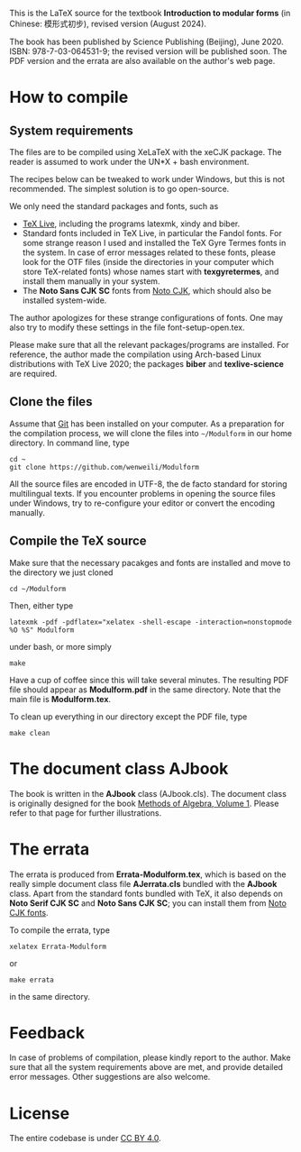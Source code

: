 This is the LaTeX source for the textbook **Introduction to modular forms** (in Chinese: 模形式初步), revised version (August 2024).

The book has been published by Science Publishing (Beijing), June 2020. ISBN: 978-7-03-064531-9; the revised version will be published soon. The PDF version and the errata are also available on the author's web page.

# How to compile

## System requirements
The files are to be compiled using XeLaTeX with the xeCJK package. The reader is assumed to work under the UN*X + bash environment.

The recipes below can be tweaked to work under Windows, but this is not recommended. The simplest solution is to go open-source.

We only need the standard packages and fonts, such as
- [TeX Live](https://tug.org/texlive), including the programs latexmk, xindy and biber.
- Standard fonts included in TeX Live, in particular the Fandol fonts. For some strange reason I used and installed the TeX Gyre Termes fonts in the system. In case of error messages related to these fonts, please look for the OTF files (inside the directories in your computer which store TeX-related fonts) whose names start with **texgyretermes**, and install them manually in your system.
- The **Noto Sans CJK SC** fonts from [Noto CJK](https://github.com/googlei18n/noto-cjk), which should also be installed system-wide.

The author apologizes for these strange configurations of fonts. One may also try to modify these settings in the file font-setup-open.tex.

Please make sure that all the relevant packages/programs are installed. For reference, the author made the compilation using Arch-based Linux distributions with TeX Live 2020; the packages **biber** and **texlive-science** are required.

## Clone the files
Assume that [Git](https://git-scm.com/) has been installed on your computer. As a preparation for the compilation process, we will clone the files into `~/Modulform` in our home directory. In command line, type
```
cd ~
git clone https://github.com/wenweili/Modulform
```

All the source files are encoded in UTF-8, the de facto standard for storing multilingual texts. If you encounter problems in opening the source files under Windows, try to re-configure your editor or convert the encoding manually.

## Compile the TeX source

Make sure that the necessary pacakges and fonts are installed and move to the directory we just cloned
```
cd ~/Modulform
```
Then, either type
```
latexmk -pdf -pdflatex="xelatex -shell-escape -interaction=nonstopmode %O %S" Modulform
```
under bash, or more simply
```
make
```

Have a cup of coffee since this will take several minutes. The resulting PDF file should appear as **Modulform.pdf** in the same directory. Note that the main file is **Modulform.tex**.

To clean up everything in our directory except the PDF file, type
```
make clean
```

# The document class AJbook
The book is written in the **AJbook** class (AJbook.cls). The document class is originally designed for the book [Methods of Algebra, Volume 1](https://github.com/wenweili/AlJabr-1). Please refer to that page for further illustrations. 

# The errata
The errata is produced from **Errata-Modulform.tex**, which is based on the really simple document class file **AJerrata.cls** bundled with the **AJbook** class. Apart from the standard fonts bundled with TeX, it also depends on **Noto Serif CJK SC** and **Noto Sans CJK SC**; you can install them from [Noto CJK fonts](https://github.com/googlei18n/noto-cjk).

To compile the errata, type
```
xelatex Errata-Modulform
```
or
```
make errata
```
in the same directory.

# Feedback
In case of problems of compilation, please kindly report to the author. Make sure that all the system requirements above are met, and provide detailed error messages. Other suggestions are also welcome.

# License
The entire codebase is under [CC BY 4.0](http://creativecommons.org/licenses/by/4.0/).
